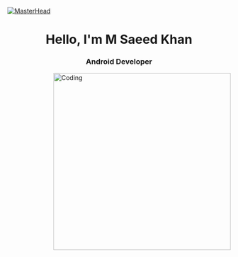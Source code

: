 [![MasterHead](https://blogger.googleusercontent.com/img/b/R29vZ2xl/AVvXsEg2wD2mknlNeNUt32gZex2CsR6a5bUs2hTnv6t-qaHWmlw51L40y87WNBNQDdZDxD1XQ8mH2pcNNSFFZ77r0iZKYJRs3ai-z3DNUKFKVl7UOvAWZsOoNCvKuYp1WeSQvE0fISFWgofekf4IbRTdFTB42hVqTkHkZioUt92JQT5nM_GdaG20SLXKKsMU/s1600/finalbanner.gif)](https://flutterresources.blogspot.com/2023/01/dart-complete-road-map-day-1-to-day-20.html)

<h1 align="center">Hello, I'm M Saeed Khan</h1>
<h3 align="center">Android Developer</h3>
<img align="right" alt="Coding" width="400" src="https://media4.giphy.com/media/L1R1tvI9svkIWwpVYr/giphy.gif?cid=ecf05e474h6eg6sqgr34om0tum5y9x94vx9sg2p2vncb5c5k&rid=giphy.gif&ct=g">
